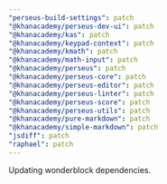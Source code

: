 ```yaml
---
"perseus-build-settings": patch
"@khanacademy/perseus-dev-ui": patch
"@khanacademy/kas": patch
"@khanacademy/keypad-context": patch
"@khanacademy/kmath": patch
"@khanacademy/math-input": patch
"@khanacademy/perseus": patch
"@khanacademy/perseus-core": patch
"@khanacademy/perseus-editor": patch
"@khanacademy/perseus-linter": patch
"@khanacademy/perseus-score": patch
"@khanacademy/perseus-utils": patch
"@khanacademy/pure-markdown": patch
"@khanacademy/simple-markdown": patch
"jsdiff": patch
"raphael": patch
---
```


Updating wonderblock dependencies.
